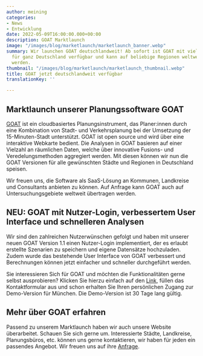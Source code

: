```yaml
---
author: meining
categories:
- News
- Entwicklung
date: 2022-05-09T16:00:00.000+00:00
description: GOAT Marktlaunch
image: "/images/blog/marketlaunch/marketlaunch_banner.webp"
summary: Wir launchen GOAT deutschlandweit! Ab sofort ist GOAT mit vielen neuen Funktionen
  für ganz Deutschland verfügbar und kann auf beliebige Regionen weltweit übertragen
  werden.
thumbnail: "/images/blog/marketlaunch/marketlaunch_thumbnail.webp"
title: GOAT jetzt deutschlandweit verfügbar
translationKey: ''

---
```

## Marktlaunch unserer Planungssoftware GOAT

[GOAT](/goat/ "Was ist die Planungssoftware GOAT?") ist ein cloudbasiertes Planungsinstrument, das Planer:innen durch eine Kombination von Stadt- und Verkehrsplanung bei der Umsetzung der 15-Minuten-Stadt unterstützt. GOAT ist open source und wird über eine interaktive Webkarte bedient. Die Analysen in GOAT basieren auf einer Vielzahl an räumlichen Daten, welche über innovative Fusions- und Veredelungsmethoden aggregiert werden. Mit diesen können wir nun die GOAT Versionen für alle gewünschten Städte und Regionen in Deutschland speisen.

Wir freuen uns, die Software als SaaS-Lösung an Kommunen, Landkreise und Consultants anbieten zu können. Auf Anfrage kann GOAT auch auf Untersuchungsgebiete weltweit übertragen werden.

## NEU: GOAT mit Nutzer-Login, verbessertem User Interface und schnelleren Analysen

Wir sind den zahlreichen Nutzerwünschen gefolgt und haben mit unserer neuen GOAT Version 1.1 einen Nutzer-Login implementiert, der es erlaubt erstellte Szenarien zu speichern und eigene Datensätze hochzuladen. Zudem wurde das bestehende User Interface von GOAT verbessert und Berechnungen können jetzt einfacher und schneller durchgeführt werden.

Sie interessieren Sich für GOAT und möchten die Funktionalitäten gerne selbst ausprobieren? Klicken Sie hierzu einfach auf den [Link](/request-demo/ "GOAT-Demo anfragen"), füllen das Kontaktformular aus und schon erhalten Sie Ihren persönlichen Zugang zur Demo-Version für München. Die Demo-Version ist 30 Tage lang gültig.

## Mehr über GOAT erfahren

Passend zu unserem Marktlaunch haben wir auch unsere Website überarbeitet. Schauen Sie sich gerne um. Interessierte Städte, Landkreise, Planungsbüros, etc. können uns gerne kontaktieren, wir haben für jeden ein passendes Angebot. Wir freuen uns auf ihre [Anfrage](/kontakt "Kontakt zu Plan4Better").
